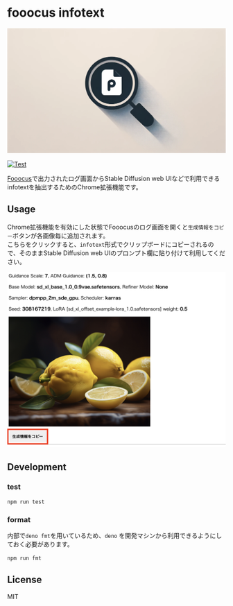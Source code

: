 # fooocus infotext

![logo image](./logo/logo.png)

[![Test](https://github.com/shinshin86/fooocus-infotext/actions/workflows/test.yml/badge.svg)](https://github.com/shinshin86/fooocus-infotext/actions/workflows/test.yml)

[Fooocus](https://github.com/lllyasviel/Fooocus)で出力されたログ画面からStable Diffusion web UIなどで利用できるinfotextを抽出するためのChrome拡張機能です。


## Usage
Chrome拡張機能を有効にした状態でFooocusのログ画面を開くと`生成情報をコピー`ボタンが各画像毎に追加されます。  
こちらをクリックすると、`infotext`形式でクリップボードにコピーされるので、そのままStable Diffusion web UIのプロンプト欄に貼り付けて利用してください。

![Chrome拡張機能を有効にした状態でFooocusのログ画面を開き、生成情報をコピーボタンが表示されているスクリーンショット](./screenshots/1.png)

## Development

### test

```sh
npm run test
```

### format

内部で`deno fmt`を用いているため、`deno` を開発マシンから利用できるようにしておく必要があります。

```sh
npm run fmt
```

## License

MIT